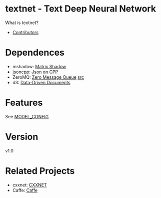 textnet - Text Deep Neural Network
======

What is textnet?

* [Contributors](https://github.com/pl8787/textnet/graphs/contributors)

Dependences
=====
* mshadow: [Matrix Shadow](https://github.com/dmlc/mshadow)
* jsoncpp: [Json on CPP](https://github.com/open-source-parsers/jsoncpp)
* ZeroMQ: [Zero Message Queue](http://zeromq.org/) [src](https://github.com/zeromq/libzmq)
* d3: [Data-Driven Documents](http://d3js.org/)

Features
=====
See [MODEL_CONFIG](MODEL_CONFIG.md)

Version
======
v1.0

Related Projects
=====
* cxxnet: [CXXNET](https://github.com/dmlc/cxxnet)
* Caffe: [Caffe](https://github.com/BVLC/caffe)
